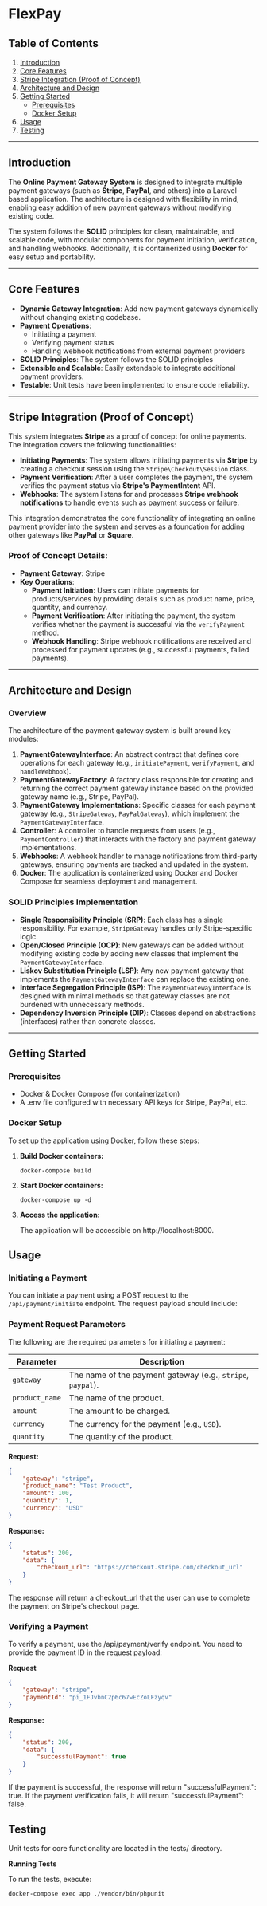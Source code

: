 # FlexPay

## Table of Contents

1. [Introduction](#introduction)
2. [Core Features](#core-features)
3. [Stripe Integration (Proof of Concept)](#stripe-integration-proof-of-concept)
4. [Architecture and Design](#architecture-and-design)
5. [Getting Started](#getting-started)
   - [Prerequisites](#prerequisites)
   - [Docker Setup](#docker-setup)
6. [Usage](#usage)
7. [Testing](#testing)
---

## Introduction

The **Online Payment Gateway System** is designed to integrate multiple payment gateways (such as **Stripe**, **PayPal**, and others) into a Laravel-based application. The architecture is designed with flexibility in mind, enabling easy addition of new payment gateways without modifying existing code.

The system follows the **SOLID** principles for clean, maintainable, and scalable code, with modular components for payment initiation, verification, and handling webhooks. Additionally, it is containerized using **Docker** for easy setup and portability.

---

## Core Features

- **Dynamic Gateway Integration**: Add new payment gateways dynamically without changing existing codebase.
- **Payment Operations**:
  - Initiating a payment
  - Verifying payment status
  - Handling webhook notifications from external payment providers
- **SOLID Principles**: The system follows the SOLID principles
- **Extensible and Scalable**: Easily extendable to integrate additional payment providers.
- **Testable**: Unit tests have been implemented to ensure code reliability.

---

## Stripe Integration (Proof of Concept)

This system integrates **Stripe** as a proof of concept for online payments. The integration covers the following functionalities:

- **Initiating Payments**: The system allows initiating payments via **Stripe** by creating a checkout session using the `Stripe\Checkout\Session` class.
- **Payment Verification**: After a user completes the payment, the system verifies the payment status via **Stripe's PaymentIntent** API.
- **Webhooks**: The system listens for and processes **Stripe webhook notifications** to handle events such as payment success or failure.

This integration demonstrates the core functionality of integrating an online payment provider into the system and serves as a foundation for adding other gateways like **PayPal** or **Square**.

### Proof of Concept Details:

- **Payment Gateway**: Stripe
- **Key Operations**:
  - **Payment Initiation**: Users can initiate payments for products/services by providing details such as product name, price, quantity, and currency.
  - **Payment Verification**: After initiating the payment, the system verifies whether the payment is successful via the `verifyPayment` method.
  - **Webhook Handling**: Stripe webhook notifications are received and processed for payment updates (e.g., successful payments, failed payments).

---

## Architecture and Design

### Overview

The architecture of the payment gateway system is built around key modules:
1. **PaymentGatewayInterface**: An abstract contract that defines core operations for each gateway (e.g., `initiatePayment`, `verifyPayment`, and `handleWebhook`).
2. **PaymentGatewayFactory**: A factory class responsible for creating and returning the correct payment gateway instance based on the provided gateway name (e.g., Stripe, PayPal).
3. **PaymentGateway Implementations**: Specific classes for each payment gateway (e.g., `StripeGateway`, `PayPalGateway`), which implement the `PaymentGatewayInterface`.
4. **Controller**: A controller to handle requests from users (e.g., `PaymentController`) that interacts with the factory and payment gateway implementations.
5. **Webhooks**: A webhook handler to manage notifications from third-party gateways, ensuring payments are tracked and updated in the system.
6. **Docker**: The application is containerized using Docker and Docker Compose for seamless deployment and management.

### SOLID Principles Implementation

- **Single Responsibility Principle (SRP)**: Each class has a single responsibility. For example, `StripeGateway` handles only Stripe-specific logic.
- **Open/Closed Principle (OCP)**: New gateways can be added without modifying existing code by adding new classes that implement the `PaymentGatewayInterface`.
- **Liskov Substitution Principle (LSP)**: Any new payment gateway that implements the `PaymentGatewayInterface` can replace the existing one.
- **Interface Segregation Principle (ISP)**: The `PaymentGatewayInterface` is designed with minimal methods so that gateway classes are not burdened with unnecessary methods.
- **Dependency Inversion Principle (DIP)**: Classes depend on abstractions (interfaces) rather than concrete classes.

---

## Getting Started

### Prerequisites


- Docker & Docker Compose (for containerization)
- A .env file configured with necessary API keys for Stripe, PayPal, etc.


 ### Docker Setup
 To set up the application using Docker, follow these steps:

 1. **Build Docker containers:**

    ```
    docker-compose build
    ```

 2. **Start Docker containers:**

    ```
    docker-compose up -d
    ```
 3. **Access the application:**

    The application will be accessible on http://localhost:8000.


## Usage

### Initiating a Payment
You can initiate a payment using a POST request to the `/api/payment/initiate` endpoint. The request payload should include:
### Payment Request Parameters

The following are the required parameters for initiating a payment:

| Parameter    | Description                                                   |
|--------------|---------------------------------------------------------------|
| `gateway`    | The name of the payment gateway (e.g., `stripe`, `paypal`).   |
| `product_name` | The name of the product.                                      |
| `amount`     | The amount to be charged.                                     |
| `currency`   | The currency for the payment (e.g., `USD`).                   |
| `quantity`   | The quantity of the product.                                  |

**Request:**
```json
{
    "gateway": "stripe",
    "product_name": "Test Product",
    "amount": 100,
    "quantity": 1,
    "currency": "USD"
}
```

**Response:**
```json
{
    "status": 200,
    "data": {
        "checkout_url": "https://checkout.stripe.com/checkout_url"
    }
}
```

The response will return a checkout_url that the user can use to complete the payment on Stripe's checkout page.

### Verifying a Payment

To verify a payment, use the /api/payment/verify endpoint. You need to provide the payment ID in the request payload:

**Request**
```json
{
    "gateway": "stripe",
    "paymentId": "pi_1FJvbnC2p6c67wEcZoLFzyqv"
}
```

**Response:**
```json
{
    "status": 200,
    "data": {
        "successfulPayment": true
    }
}
```


If the payment is successful, the response will return "successfulPayment": true. If the payment verification fails, it will return "successfulPayment": false.

## Testing
Unit tests for core functionality are located in the tests/ directory.

**Running Tests**

To run the tests, execute:

    docker-compose exec app ./vendor/bin/phpunit
